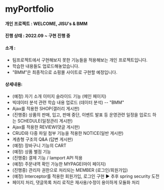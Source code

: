 # myPortfolio

#### 개인 프로젝트 : WELCOME, JISU's & BMM
#### 진행 상태 : 2022.09 ~ 구현 진행 중
#### 소개 :  
- 팀프로젝트에서 구현해보지 못한 기능들을 적용해보는 개인 프로젝트입니다. 
- 학습한 내용들도 업로드해놓았습니다.
- "BMM"은 최종적으로 쇼핑몰 사이트로 구현할 예정입니다. 

#### 상세내용: 
- (예정) 자기 소개 이미지 슬라이드 기능 (메인 페이지)
- 빅데이터 분석 관련 학습 내용 업로드 (데이터 분석)
-- "BMM"
- Ajax를 적용한 SHOP(갤러리 게시판)
- (진행중) 상품의 판매, 입고, 판매 중단, 이벤트 발표 등 운영관련 일정을 업로드 하는 SCHEDULE(일정관리 게시판)
- Ajax를 적용한 REVIEW(댓글 게시판)
- CRUD와 다중 파일 첨부 기능을 적용한 NOTICE(일반 게시판)
- 계층형 구조의 Q&A (답변 게시판)
- (예정) 장바구니 기능의 CART
- (예정) 상품 별점 기능
- (진행중) 결제 기능 / Iamport API 적용 
- (예정) 주문내역 확인 가능한 MYPAGE(마이 페이지) 
- (진행중) 관리자 권한으로 처리되는 MEMBER (로그인/회원가입)
- (예정) Interceptor를 적용한 회원가입, 로그인 구현 ▶ 추후 spring security 도전
- 페이지 처리, 댓글목록 처리 로직은 재사용/수정이 용이하게 모듈화 처리
